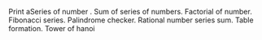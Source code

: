 
<RECURSION>

Print aSeries of number .
Sum of series of numbers.
Factorial of number.
Fibonacci series.
Palindrome checker. 
Rational number series sum.
Table formation.
Tower of hanoi
  
